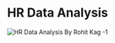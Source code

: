 # HR Data Analysis
![HR Data Analysis By  Rohit Kag -1](https://github.com/Rohit-Kag/Afame-Technologies/assets/160275438/fe3c1598-541d-40f8-9acc-1196fd79e909)

